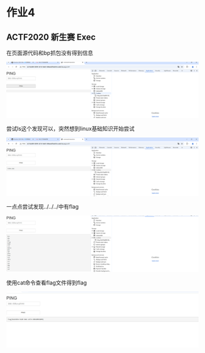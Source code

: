 # 作业4

## ACTF2020 新生赛 Exec

在页面源代码和bp抓包没有得到信息

![](./assets/xibianshengqidetaiyang4/4.1.png)

尝试ls这个发现可以，突然想到linux基础知识开始尝试

![](./assets/xibianshengqidetaiyang4/4.2.png)

一点点尝试发现../../../中有flag

![](./assets/xibianshengqidetaiyang4/4.3.png)

使用cat命令查看flag文件得到flag

![](./assets/xibianshengqidetaiyang4/4.4.png)
